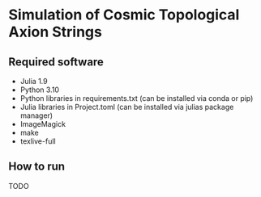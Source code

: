 # Simulation of Cosmic Topological Axion Strings

## Required software
* Julia 1.9
* Python 3.10
* Python libraries in requirements.txt (can be installed via conda or pip)
* Julia libraries in Project.toml (can be installed via julias package manager)
* ImageMagick
* make
* texlive-full

## How to run
TODO
